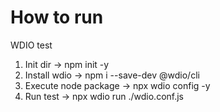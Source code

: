 # How to run
WDIO test

1) Init dir -> npm init -y
2) Install wdio -> npm i --save-dev @wdio/cli
3) Execute node package -> npx wdio config -y
4) Run test -> npx wdio run ./wdio.conf.js